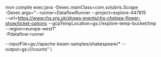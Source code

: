 

mvn compile exec:java -Dexec.mainClass=com.solubris.Scrape \
-Dexec.args="--runner=DataflowRunner --project=explore-447815 \
--url=https://www.rhs.org.uk/shows-events/rhs-chelsea-flower-show/ticket-options
--gcpTempLocation=gs://explore-temp-bucket/tmp \
--region=europe-west1" \
-Pdataflow-runner


--inputFile=gs://apache-beam-samples/shakespeare/* --output=gs://<your-gcs-bucket>/counts" \
